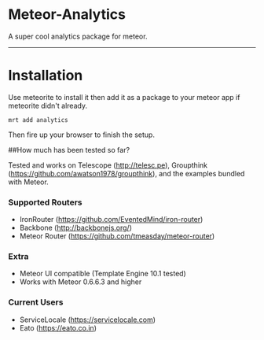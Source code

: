 Meteor-Analytics
================

A super cool analytics package for meteor.


-------

Installation
===============

Use meteorite to install it then add it as a package to your meteor app if meteorite didn't already.

```
mrt add analytics
```

Then fire up your browser to finish the setup.

##How much has been tested so far?

Tested and works on Telescope (http://telesc.pe), Groupthink (https://github.com/awatson1978/groupthink), and the examples bundled with Meteor.


### Supported Routers

 - IronRouter (https://github.com/EventedMind/iron-router)
 - Backbone (http://backbonejs.org/)
 - Meteor Router (https://github.com/tmeasday/meteor-router)
 
### Extra

 - Meteor UI compatible (Template Engine 10.1 tested)
 - Works with Meteor 0.6.6.3 and higher

### Current Users

 - ServiceLocale (https://servicelocale.com)
 - Eato (https://eato.co.in)
